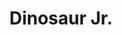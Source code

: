 ---
title: "Dinosaur Jr."
summary: "Dinosaur Jr. is an American rock band formed in Amherst, Massachusetts in 1984. Originally called Dinosaur, the band was forced to change their name due to legal issues.
The band was founded by J Mascis , Lou Barlow , and Murph . After three albums on independent labels, the band earned a reputation as one of the formative influences on American alternative rock. Creative tension led to Mascis firing Barlow, who later formed Sebadoh and Folk Implosion. His replacement, Mike Johnson, came aboard for three major-label albums. Murph eventually quit, with Mascis taking over drum duties on the band's albums before the group disbanded in 1997. The original lineup reformed in 2005, releasing five albums thereafter.Mascis's drawling vocals and distinct guitar sound, hearkening back to 1960s and 1970s classic rock and characterized by extensive use of feedback and distortion, were highly influential in the alternative rock movement of the 1990s."
image: "dinosaur-jr.jpg"
apple_music_artist_url: "https://music.apple.com/gb/artist/dinosaur-jr/509577"
wikipedia_url: "https://en.wikipedia.org/wiki/Dinosaur_Jr."
---
